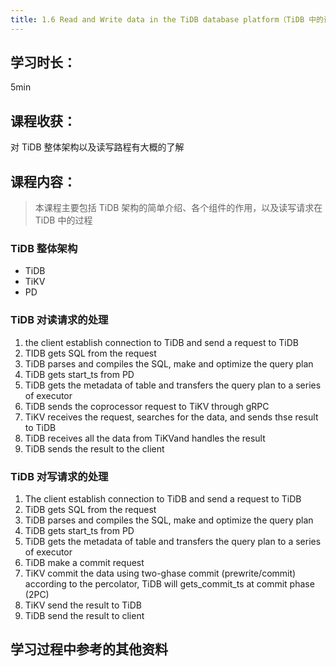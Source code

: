 ```yaml
---
title: 1.6 Read and Write data in the TiDB database platform（TiDB 中的读写流程）
---
```

## 学习时长：

5min

## 课程收获：

对 TiDB 整体架构以及读写路程有大概的了解

## 课程内容：

> 本课程主要包括 TiDB 架构的简单介绍、各个组件的作用，以及读写请求在 TiDB 中的过程

### TiDB 整体架构

* TiDB
* TiKV
* PD

### TiDB 对读请求的处理

1. the client establish connection to TiDB and send a request to TiDB
2. TIDB gets SQL from the request
3. TiDB parses and compiles the SQL, make and optimize the query plan
4. TiDB gets start_ts from PD
5. TiDB gets the metadata of table and transfers the query plan to a series of executor
6. TiDB sends the coprocessor request to TiKV through gRPC
7. TiKV receives the request, searches for the data, and sends thse result to TiDB
8. TiDB receives all the data from TiKVand handles the result 
9. TiDB sends the result to the client

### TiDB 对写请求的处理

1. The client establish connection to TiDB and send a request to TiDB
2. TiDB gets SQL from the request
3. TiDB parses and compiles the SQL, make and optimize the query plan
4. TiDB gets start_ts from PD
5. TiDB gets the metadata of table and transfers the query plan to a series of executor
6. TiDB make a commit request
7. TiKV commit the data using two-ghase commit (prewrite/commit) according to the percolator, TiDB will gets_commit_ts at commit phase (2PC)
8. TiKV send the result to TiDB
9. TiDB send the result to client


## 学习过程中参考的其他资料

